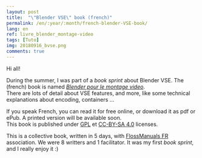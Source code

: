 ```yaml
---
layout: post
title:  "\"Blender VSE\" book (french)"
permalink: /en/:year/:month/french-blender-VSE-book/
lang: en
ref: livre_blender_montage-video
tags: [Tuto]
img: 20180916_bvse.png
comments: true
---
```


Hi all!

During the summer, I was part of a _book sprint_ about Blender VSE. The (french) book is named _[Blender pour le montage video][1]_.  
There are lots of detail about VSE features, and more, like some technical explanations about encoding, containers ...  

If you speak French, you can read it for free online, or download it as pdf or ePub. A printed version will be available soon.  
This book is published under [GPL][2] et [CC-BY-SA 4.0][3] licenses.  

This is a collective book, written in 5 days, with [FlossManuals FR][4] association. We were 8 writters and 1 facilitator.  It was my first _book sprint_, and I really enjoy it :)


[1]: https://fr.flossmanuals.net/blender-pour-le-montage-video/pourquoi-blender/
[2]: https://www.gnu.org/licenses/gpl.html
[3]: https://creativecommons.org/licenses/by-sa/4.0/deed.fr
[4]: https://www.flossmanualsfr.net/
